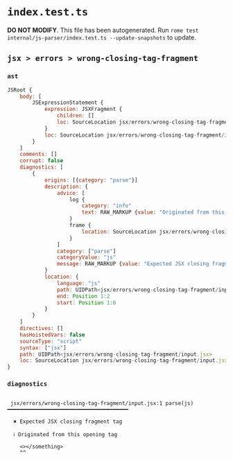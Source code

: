 # `index.test.ts`

**DO NOT MODIFY**. This file has been autogenerated. Run `rome test internal/js-parser/index.test.ts --update-snapshots` to update.

## `jsx > errors > wrong-closing-tag-fragment`

### `ast`

```javascript
JSRoot {
	body: [
		JSExpressionStatement {
			expression: JSXFragment {
				children: []
				loc: SourceLocation jsx/errors/wrong-closing-tag-fragment/input.jsx 1:0-1:14
			}
			loc: SourceLocation jsx/errors/wrong-closing-tag-fragment/input.jsx 1:0-1:14
		}
	]
	comments: []
	corrupt: false
	diagnostics: [
		{
			origins: [{category: "parse"}]
			description: {
				advice: [
					log {
						category: "info"
						text: RAW_MARKUP {value: "Originated from this opening tag"}
					}
					frame {
						location: SourceLocation jsx/errors/wrong-closing-tag-fragment/input.jsx 1:0-1:2
					}
				]
				category: ["parse"]
				categoryValue: "js"
				message: RAW_MARKUP {value: "Expected JSX closing fragment tag"}
			}
			location: {
				language: "js"
				path: UIDPath<jsx/errors/wrong-closing-tag-fragment/input.jsx>
				end: Position 1:2
				start: Position 1:0
			}
		}
	]
	directives: []
	hasHoistedVars: false
	sourceType: "script"
	syntax: ["jsx"]
	path: UIDPath<jsx/errors/wrong-closing-tag-fragment/input.jsx>
	loc: SourceLocation jsx/errors/wrong-closing-tag-fragment/input.jsx 1:0-2:0
}
```

### `diagnostics`

```

 jsx/errors/wrong-closing-tag-fragment/input.jsx:1 parse(js) ━━━━━━━━━━━━━━━━━━━━━━━━━━━━━━━━━━━━━━━

  ✖ Expected JSX closing fragment tag

  ℹ Originated from this opening tag

    <></something>
    ^^


```
